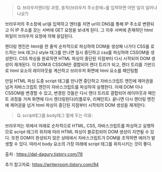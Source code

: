 > Q. 브라우저렌더링 과정, 동작(브라우저 주소창에~를 입력하면 어떤 일이 일어나나요?)

브라우저의 주소창에 url을 입력하고 엔터를 치면 url이 DNS를 통해 IP 주소로 변환되고 이 IP 주소를 갖는 서버에 GET 요청을 보내게 된다. 그 이후 서버에 존재하던 html 파일이 브라우저 요청에 의해 응답된다.

렌더링 엔진은 html을 한 줄씩 순차적으로 파싱하여 DOM을 생성해 나가다 CSS를 로드하는 link 태그나 style 태그를 만나면 일시 중단하고 css를 파싱하여 CSSOM을 생성한다. CSS 파싱을 완료하면 HTML 파싱이 중단된 지점부터 다시 시작되어 DOM 생성이 재개된다. 이 DOM과 CSSOM은 결합되어 렌더 트리가 되고, 렌더 트리를 기반으로 html 요소의 레이아웃을 계산하고 브라우저 화면에 html 요소를 페인팅함

만일 HTML 파싱 도중 script 태그를 만나면 중단하고 자바스크립트 엔진에 제어권을 넘겨 자바스크립트 엔진이 자바스크립트를 파싱하여 실행한다. 이때 DOM 이나 CSSOM을 변경할 수 있고, 변경된 것들은 다시 렌더 트리로 결합되어 레이아웃과 페인트 과정을 거쳐 화면에 다시 렌더링된다(리플로우, 리페인트). 끝나면 다시 렌더링 엔진에 제어권을 넘겨 html 파싱이 중단된 지점부터 시작되어 DOM 생성을 재개한다.

> Q. script태그를 body태그 밑에 두는 이유:

브라우저는 위에서 아래로 순차적으로 HTML, CSS, 자바스크립트를 파싱하고 실행하므로 script 태그의 위치에 따라 HTML 파싱이 블로킹되어 DOM 생성이 지연될 수 있다. 또한 DOM이 완성되지 않은 상태에서 자바스크립트가 DOM을 조작하면 에러가 발생할 수 있다. 따라서 body 요소의 가장 아래에 script 태그를 위치시키는 것이 좋다.

출처 : https://dal-dagury.tistory.com/76

추가 참고자료: https://writerroom.tistory.com/94